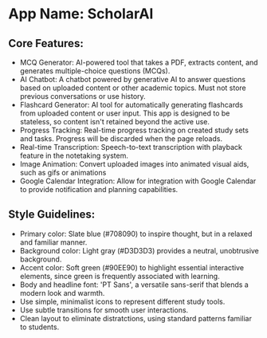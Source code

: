 # **App Name**: ScholarAI

## Core Features:

- MCQ Generator: AI-powered tool that takes a PDF, extracts content, and generates multiple-choice questions (MCQs).
- AI Chatbot: A chatbot powered by generative AI to answer questions based on uploaded content or other academic topics. Must not store previous conversations or use history. 
- Flashcard Generator: AI tool for automatically generating flashcards from uploaded content or user input. This app is designed to be stateless, so content isn't retained beyond the active use. 
- Progress Tracking: Real-time progress tracking on created study sets and tasks. Progress will be discarded when the page reloads. 
- Real-time Transcription: Speech-to-text transcription with playback feature in the notetaking system.
- Image Animation: Convert uploaded images into animated visual aids, such as gifs or animations
- Google Calendar Integration: Allow for integration with Google Calendar to provide notification and planning capabilities.

## Style Guidelines:

- Primary color: Slate blue (#708090) to inspire thought, but in a relaxed and familiar manner.
- Background color: Light gray (#D3D3D3) provides a neutral, unobtrusive background.
- Accent color: Soft green (#90EE90) to highlight essential interactive elements, since green is frequently associated with learning.
- Body and headline font: 'PT Sans', a versatile sans-serif that blends a modern look and warmth.
- Use simple, minimalist icons to represent different study tools.
- Use subtle transitions for smooth user interactions.
- Clean layout to eliminate distratctions, using standard patterns familiar to students.